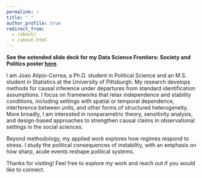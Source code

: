 ```yaml
---
permalink: /
title: " "
author_profile: true
redirect_from: 
  - /about/
  - /about.html
---
```


**See the extended slide deck for my Data Science Frontiers: Society and Politics poster [here](/files/polmeth25.pdf)**.

I am Joao Alípio-Correa, a Ph.D. student in Political Science and an M.S. student in Statistics at the University of Pittsburgh. My research develops methods for causal inference under departures from standard identification assumptions. I focus on frameworks that relax independence and stability conditions, including settings with spatial or temporal dependence, interference between units, and other forms of structured heterogeneity. More broadly, I am interested in nonparametric theory, sensitivity analysis, and design-based approaches to strengthen causal claims in observational settings in the social sciences.

Beyond methodology, my applied work explores how regimes respond to stress. I study the political consequences of instability, with an emphasis on how sharp, acute events reshape political systems.

Thanks for visiting! Feel free to explore my work and reach out if you would like to connect.
